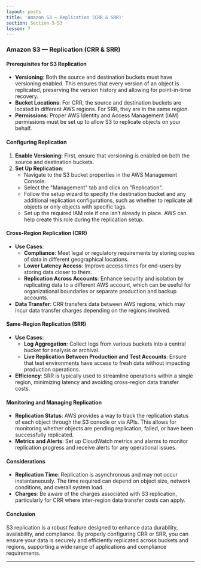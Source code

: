 ```yaml
---
layout: posts
title: 'Amazon S3 — Replication (CRR & SRR)'
section: Section-5-S3
lesson: 7
---
```


### Amazon S3 — Replication (CRR & SRR)

#### Prerequisites for S3 Replication

- **Versioning**: Both the source and destination buckets must have versioning enabled. This ensures that every version of an object is replicated, preserving the version history and allowing for point-in-time recovery.
- **Bucket Locations**: For CRR, the source and destination buckets are located in different AWS regions. For SRR, they are in the same region.
- **Permissions**: Proper AWS Identity and Access Management (IAM) permissions must be set up to allow S3 to replicate objects on your behalf.

#### Configuring Replication

1. **Enable Versioning**: First, ensure that versioning is enabled on both the source and destination buckets.
2. **Set Up Replication**:
   - Navigate to the S3 bucket properties in the AWS Management Console.
   - Select the "Management" tab and click on "Replication".
   - Follow the setup wizard to specify the destination bucket and any additional replication configurations, such as whether to replicate all objects or only objects with specific tags.
   - Set up the required IAM role if one isn’t already in place. AWS can help create this role during the replication setup.

#### Cross-Region Replication (CRR)

- **Use Cases**:
  - **Compliance**: Meet legal or regulatory requirements by storing copies of data in different geographical locations.
  - **Lower Latency Access**: Improve access times for end-users by storing data closer to them.
  - **Replication Across Accounts**: Enhance security and isolation by replicating data to a different AWS account, which can be useful for organizational boundaries or separate production and backup accounts.
- **Data Transfer**: CRR transfers data between AWS regions, which may incur data transfer charges depending on the regions involved.

#### Same-Region Replication (SRR)

- **Use Cases**:
  - **Log Aggregation**: Collect logs from various buckets into a central bucket for analysis or archival.
  - **Live Replication Between Production and Test Accounts**: Ensure that test environments have access to fresh data without impacting production operations.
- **Efficiency**: SRR is typically used to streamline operations within a single region, minimizing latency and avoiding cross-region data transfer costs.

#### Monitoring and Managing Replication

- **Replication Status**: AWS provides a way to track the replication status of each object through the S3 console or via APIs. This allows for monitoring whether objects are pending replication, failed, or have been successfully replicated.
- **Metrics and Alerts**: Set up CloudWatch metrics and alarms to monitor replication progress and receive alerts for any operational issues.

#### Considerations

- **Replication Time**: Replication is asynchronous and may not occur instantaneously. The time required can depend on object size, network conditions, and overall system load.
- **Charges**: Be aware of the charges associated with S3 replication, particularly for CRR where inter-region data transfer costs can apply.

#### Conclusion

S3 replication is a robust feature designed to enhance data durability, availability, and compliance. By properly configuring CRR or SRR, you can ensure your data is securely and efficiently replicated across buckets and regions, supporting a wide range of applications and compliance requirements.

---
